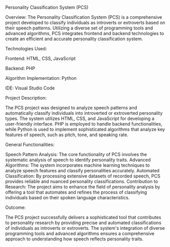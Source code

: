 Personality Classification System (PCS)

Overview:
The Personality Classification System (PCS) is a comprehensive project developed to classify individuals as introverts or extroverts based on their speech patterns. Utilizing a diverse set of programming tools and advanced algorithms, PCS integrates frontend and backend technologies to create an efficient and accurate personality classification system.

Technologies Used:

Frontend: HTML, CSS, JavaScript

Backend: PHP

Algorithm Implementation: Python

IDE: Visual Studio Code

Project Description:

The PCS project was designed to analyze speech patterns and automatically classify individuals into introverted or extroverted personality types. The system utilizes HTML, CSS, and JavaScript for developing a user-friendly interface. PHP is employed to handle backend functionalities, while Python is used to implement sophisticated algorithms that analyze key features of speech, such as pitch, tone, and speaking rate.

General Functionalities:

Speech Pattern Analysis: The core functionality of PCS involves the systematic analysis of speech to identify personality traits.
Advanced Algorithms: The system incorporates machine learning techniques to analyze speech features and classify personalities accurately.
Automated Classification: By processing extensive datasets of recorded speech, PCS provides reliable and nuanced personality classifications.
Contribution to Research: The project aims to enhance the field of personality analysis by offering a tool that automates and refines the process of classifying individuals based on their spoken language characteristics.

Outcome:

The PCS project successfully delivers a sophisticated tool that contributes to personality research by providing precise and automated classifications of individuals as introverts or extroverts. The system's integration of diverse programming tools and advanced algorithms ensures a comprehensive approach to understanding how speech reflects personality traits.
